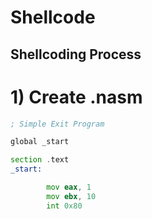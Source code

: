 # Shellcode

## Shellcoding Process
# 1) Create .nasm

```asm
; Simple Exit Program

global _start			

section .text
_start:

    	mov eax, 1
	    mov ebx, 10
	    int 0x80
```

